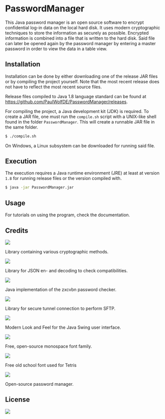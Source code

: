 # PasswordManager
This Java password manager is an open source software to encrypt confidential log-in data on the local hard disk. It uses modern cryptographic techniques to store the information as securely as possible. Encrypted information is combined into a file that is written to the hard disk. Said file can later be opened again by the password manager by entering a master password in order to view the data in a table view.

## Installation
Installation can be done by either downloading one of the release JAR files or by compiling the project yourself. Note that the most recent release does not have to reflect the most recent source files.

Release files compiled to Java 1.8 language standard can be found at https://github.com/PaulWolfDE/PasswordManager/releases.

For compiling the project, a Java development kit (JDK) is required. To create a JAR file, one must run the `compile.sh` script with a UNIX-like shell found in the folder `PasswordManager`. This will create a runnable JAR file in the same folder. 

```sh
$ ./compile.sh
```

On Windows, a Linux subsystem can be downloaded for running said file.

## Execution
The execution requires a Java runtime environment (JRE) at least at version `1.8` for running release files or the version compiled with.

```sh
$ java -jar PasswordManager.jar
```

## Usage
For tutorials on using the program, check the documentation.

## Credits
[<img src="https://img.shields.io/badge/Library-GNU Crypto-blue.svg">](https://www.gnu.org/software/gnu-crypto/)

Library containing various cryptographic methods.

[<img src="https://img.shields.io/badge/Library-JSON Java-blue.svg">](https://github.com/stleary/JSON-java)

Library for JSON en- and decoding to check compatibilities.

[<img src="https://img.shields.io/badge/Library-zxcvbn4j-blue.svg">](https://github.com/nulab/zxcvbn4j)

Java implementation of the zxcvbn password checker.

[<img src="https://img.shields.io/badge/Library-Jsch-blue.svg">](http://www.jcraft.com/jsch/)

Library for secure tunnel connection to perform SFTP.

[<img src="https://img.shields.io/badge/Library-FlatLaf-blue.svg">](https://github.com/JFormDesigner/FlatLaf)

Modern Look and Feel for the Java Swing user interface.

[<img src="https://img.shields.io/badge/Font-JetBrainsMono-yellow.svg">](https://www.jetbrains.com/lp/mono/)

Free, open-source monospace font family.

[<img src="https://img.shields.io/badge/Font-Pixeloid-yellow.svg">](https://www.fontspace.com/pixeloid-font-f69232)

Free old school font used for Tetris

[<img src="https://img.shields.io/badge/Inspiration-KeePass-green.svg">](https://keepass.info/)

Open-source password manager.

## License
[<img src="https://img.shields.io/badge/License-GPLv3-important.svg">](https://www.gnu.org/licenses/gpl-3.0.html)